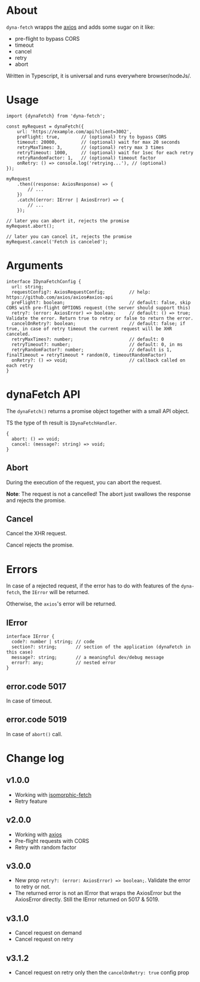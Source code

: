 # About

`dyna-fetch` wrapps the [axios](https://github.com/axios/axios) and adds some sugar on it like:

- pre-flight to bypass CORS
- timeout
- cancel
- retry
- abort

Written in Typescript, it is universal and runs everywhere browser/nodeJs/.

# Usage
```
import {dynaFetch} from 'dyna-fetch';

const myRequest = dynaFetch({
    url: 'https://example.com/api?client=3002',
    preFlight: true,        // (optional) try to bypass CORS
    timeout: 20000,         // (optional) wait for max 20 seconds
    retryMaxTimes: 3,       // (optional) retry max 3 times
    retryTimeout: 1000,     // (optional) wait for 1sec for each retry
    retryRandomFactor: 1,   // (optional) timeout factor
    onRetry: () => console.log('retrying...'), // (optional) 
});

myRequest
    .then((response: AxiosResponse) => {
        // ...
    })
    .catch((error: IError | AxiosError) => {
        // ...
    });

// later you can abort it, rejects the promise
myRequest.abort();

// later you can cancel it, rejects the promise
myRequest.cancel('Fetch is canceled');

```

# Arguments

```
interface IDynaFetchConfig {
  url: string;
  requestConfig?: AxiosRequestConfig;         // help: https://github.com/axios/axios#axios-api
  preFlight?: boolean;                        // default: false, skip CORS with pre-flight OPTIONS request (the server should support this)
  retry?: (error: AxiosError) => boolean;     // default: () => true; Validate the error. Return true to retry or false to return the error.
  cancelOnRetry?: boolean;                    // default: false; if true, in case of retry timeout the current request will be XHR canceled.
  retryMaxTimes?: number;                     // default: 0
  retryTimeout?: number;                      // default: 0, in ms
  retryRandomFactor?: number;                 // default is 1, finalTimeout = retryTimeout * random(0, timeoutRandomFactor)
  onRetry?: () => void;                       // callback called on each retry
}
```

# dynaFetch API

The `dynaFetch()` returns a promise object together with a small API object.

TS the type of th result is `IDynaFetchHandler`.

```
{
  abort: () => void;
  cancel: (message?: string) => void;
}
```

## Abort

During the execution of the request, you can abort the request.

**Note**: The request is not a cancelled! The abort just swallows the response and rejects the promise.

## Cancel

Cancel the XHR request.

Cancel rejects the promise.

# Errors

In case of a rejected request, if the error has to do with features of the `dyna-fetch`, the `IError` will be returned.

Otherwise, the `axios`'s error will be returned.

## IError

```
interface IError {
  code?: number | string; // code
  section?: string;       // section of the application (dynaFetch in this case)
  message?: string;       // a meaningful dev/debug message
  error?: any;            // nested error
}
```

## error.code 5017

In case of timeout.

## error.code 5019

In case of `abort()` call.

# Change log

## v1.0.0

- Working with [isomorphic-fetch](https://github.com/matthew-andrews/isomorphic-fetch)
- Retry feature

## v2.0.0

- Working with [axios](https://github.com/axios/axios)
- Pre-flight requests with CORS
- Retry with random factor

## v3.0.0

- New prop `retry?: (error: AxiosError) => boolean;`. Validate the error to retry or not.
- The returned error is not an IError that wraps the AxiosError but the AxiosError directly. Still the IError returned on 5017 & 5019.

## v3.1.0

- Cancel request on demand
- Cancel request on retry

## v3.1.2

- Cancel request on retry only then the `cancelOnRetry: true` config prop
